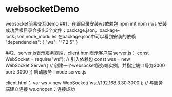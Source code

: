 # websocketDemo
websocket简易交互demo
##1、在跟目录安装ws依赖包
  npm init
  npm i ws
  安装成功后根目录会多出3个文件：package.json，package-lock.json,node_modules
  在package.json中可以看到安装的依赖
  "dependencies": {
    "ws": "^7.2.5"
  }
  
##2、server.js表示服务器端，client.html表示客户端
  server.js：
  const WebSocket = require("ws"); // 引入依赖包
  const wss = new WebSocket.Server({ // 创建一个websocket服务端实例，并指定端口号为3000
    port: 3000
  })
  启动服务：node server.js
  
  client.html：
  var ws = new WebSocket('ws://192.168.3.30:3000'); // 与服务端建立连接
  ws.onopen：连接成功
  
